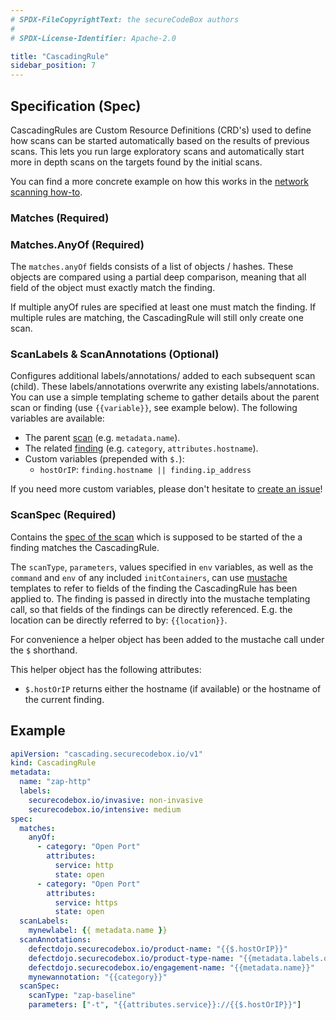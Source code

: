 ```yaml
---
# SPDX-FileCopyrightText: the secureCodeBox authors
#
# SPDX-License-Identifier: Apache-2.0

title: "CascadingRule"
sidebar_position: 7
---
```


## Specification (Spec)

CascadingRules are Custom Resource Definitions (CRD's) used to define how scans can be started automatically based on the results of previous scans. This lets you run large exploratory scans and automatically start more in depth scans on the targets found by the initial scans.

You can find a more concrete example on how this works in the [network scanning how-to](/docs/how-tos/scanning-networks).

### Matches (Required)

### Matches.AnyOf (Required)

The `matches.anyOf` fields consists of a list of objects / hashes.
These objects are compared using a partial deep comparison, meaning that all field of the object must exactly match the finding.

If multiple anyOf rules are specified at least one must match the finding.
If multiple rules are matching, the CascadingRule will still only create one scan.

### ScanLabels & ScanAnnotations (Optional)

Configures additional labels/annotations/ added to each subsequent scan (child). These labels/annotations overwrite any existing labels/annotations. You can use a simple templating scheme to gather details about the parent scan or finding (use `{{variable}}`, see example below). The following variables are available:

- The parent [scan](/docs/api/crds/scan) (e.g. `metadata.name`).
- The related [finding](/docs/api/finding) (e.g. `category`, `attributes.hostname`).
- Custom variables (prepended with `$.`):
  - `hostOrIP`: `finding.hostname || finding.ip_address`

If you need more custom variables, please don't hesitate to [create an issue](https://github.com/secureCodeBox/secureCodeBox/issues/new?assignees=&labels=enhancement&template=feature_request.md)!

### ScanSpec (Required)

Contains the [spec of the scan](/docs/api/crds/scan#specification-spec) which is supposed to be started of the a finding matches the CascadingRule.

The `scanType`, `parameters`, values specified in `env` variables, as well as the `command` and `env` of any included `initContainers`, can use [mustache](https://mustache.github.io/mustache.5.html) templates to refer to fields of the finding the CascadingRule has been applied to. The finding is passed in directly into the mustache templating call, so that fields of the findings can be directly referenced. E.g. the location can be directly referred to by: `{{location}}`.

For convenience a helper object has been added to the mustache call under the `$` shorthand.

This helper object has the following attributes:

- `$.hostOrIP` returns either the hostname (if available) or the hostname of the current finding.

## Example

```yaml
apiVersion: "cascading.securecodebox.io/v1"
kind: CascadingRule
metadata:
  name: "zap-http"
  labels:
    securecodebox.io/invasive: non-invasive
    securecodebox.io/intensive: medium
spec:
  matches:
    anyOf:
      - category: "Open Port"
        attributes:
          service: http
          state: open
      - category: "Open Port"
        attributes:
          service: https
          state: open
  scanLabels:
    mynewlabel: {{ metadata.name }}
  scanAnnotations:
    defectdojo.securecodebox.io/product-name: "{{$.hostOrIP}}"
    defectdojo.securecodebox.io/product-type-name: "{{metadata.labels.organization}}"
    defectdojo.securecodebox.io/engagement-name: "{{metadata.name}}"
    mynewannotation: "{{category}}"
  scanSpec:
    scanType: "zap-baseline"
    parameters: ["-t", "{{attributes.service}}://{{$.hostOrIP}}"]
```
